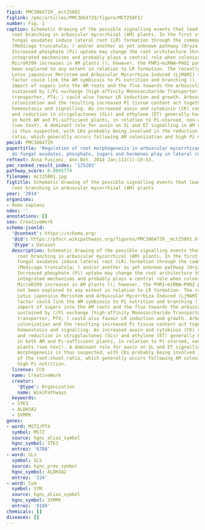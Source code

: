 ```yaml
---
figid: PMC3864729__mct25801
figlink: /pmc/articles/PMC3864729/figure/MCT258F1/
number: Fig. 1
caption: Schematic drawing of the possible signalling events that lead to increased
  root branching in arbuscular mycorrhizal (AM) plants. In the first stage of colonization,
  fungal exudates induce lateral root (LR) formation through the common Sym pathway
  (Medicago truncatula; ) and/or another as yet unknown pathway (Oryza sativa; ).
  Increased phosphate (Pi) uptake may change the root architecture through different,
  integrated mechanisms and probably plays a central role when colonization is established.
  MicroR399 increases in AM plants (); however, the PHR1–miRNA–PHO2 pathway has not
  been explored to any extent in relation to LR formation. The recently discovered
  Lotus japonicus Meristem and Arbuscular Mycorrhiza Induced (LjMAMI) transcription
  factor could link the AM symbiosis to Pi nutrition and branching (). The increased
  import of sugars into the AM roots and the flux towards the arbusculated cells,
  sustained by C/Pi exchange (high-affinity Monosaccharide Transporter 2, MST2/Pi
  transporter, PT4; ) could also favour LR induction and growth. Arbuscular mycorrhizal
  colonization and the resulting increased Pi tissue content act together with hormone
  homeostasis and signalling. An increased auxin and cytokinin (CK) concentration
  and reduction in strigolactones (SLs) and ethylene (ET) generally have been found
  in both AM and Pi-sufficient plants, in relation to Pi-starved, non-colonized, plants
  (see text). A dominant role for auxin on SL and ET signalling in AM root morphogenesis
  is thus suspected, with CKs probably being involved in the reduction of the root:shoot
  ratio, which generally occurs following AM colonization and high Pi nutrition.
pmcid: PMC3864729
papertitle: 'Regulation of root morphogenesis in arbuscular mycorrhizae: what role
  do fungal exudates, phosphate, sugars and hormones play in lateral root formation?.'
reftext: Anna Fusconi. Ann Bot. 2014 Jan;113(1):19-33.
pmc_ranked_result_index: '125283'
pathway_score: 0.8945774
filename: mct25801.jpg
figtitle: Schematic drawing of the possible signalling events that lead to increased
  root branching in arbuscular mycorrhizal (AM) plants
year: '2014'
organisms:
- Homo sapiens
ndex: ''
annotations: []
seo: CreativeWork
schema-jsonld:
  '@context': https://schema.org/
  '@id': https://pfocr.wikipathways.org/figures/PMC3864729__mct25801.html
  '@type': Dataset
  description: Schematic drawing of the possible signalling events that lead to increased
    root branching in arbuscular mycorrhizal (AM) plants. In the first stage of colonization,
    fungal exudates induce lateral root (LR) formation through the common Sym pathway
    (Medicago truncatula; ) and/or another as yet unknown pathway (Oryza sativa; ).
    Increased phosphate (Pi) uptake may change the root architecture through different,
    integrated mechanisms and probably plays a central role when colonization is established.
    MicroR399 increases in AM plants (); however, the PHR1–miRNA–PHO2 pathway has
    not been explored to any extent in relation to LR formation. The recently discovered
    Lotus japonicus Meristem and Arbuscular Mycorrhiza Induced (LjMAMI) transcription
    factor could link the AM symbiosis to Pi nutrition and branching (). The increased
    import of sugars into the AM roots and the flux towards the arbusculated cells,
    sustained by C/Pi exchange (high-affinity Monosaccharide Transporter 2, MST2/Pi
    transporter, PT4; ) could also favour LR induction and growth. Arbuscular mycorrhizal
    colonization and the resulting increased Pi tissue content act together with hormone
    homeostasis and signalling. An increased auxin and cytokinin (CK) concentration
    and reduction in strigolactones (SLs) and ethylene (ET) generally have been found
    in both AM and Pi-sufficient plants, in relation to Pi-starved, non-colonized,
    plants (see text). A dominant role for auxin on SL and ET signalling in AM root
    morphogenesis is thus suspected, with CKs probably being involved in the reduction
    of the root:shoot ratio, which generally occurs following AM colonization and
    high Pi nutrition.
  license: CC0
  name: CreativeWork
  creator:
    '@type': Organization
    name: WikiPathways
  keywords:
  - STK3
  - ALDH3A2
  - SYMPK
genes:
- word: MST2/PT4
  symbol: MST2
  source: hgnc_alias_symbol
  hgnc_symbol: STK3
  entrez: '6788'
- word: SLs
  symbol: SLS
  source: hgnc_prev_symbol
  hgnc_symbol: ALDH3A2
  entrez: '224'
- word: Sym
  symbol: SYM
  source: hgnc_alias_symbol
  hgnc_symbol: SYMPK
  entrez: '8189'
chemicals: []
diseases: []
---
```

